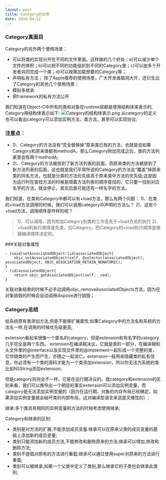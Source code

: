 ```yaml
---
layout: post
title: Category的实质
date: 2016-04-12
---
```


### Category真面目
Category的另外两个使用场景：
* 可以将类的实现分开在不同的文件里面。这样做的几个好处：a)可以减少单个文件的体积；b)可以把不同的功能组织到不同的Category里；c)可以由多个开发者共同完成一个类；d)可以按需加载想要的Category等；
* 声明私有方法；
除了Apple推荐的使用场景，广大开发者脑洞大开，还衍生出了Category的其他几个使用场景：
* 模拟多继承
* 把framework的私有方法公开

我们知道在Object-C中所有的类和对象在runtime层都是使用结构体来表示的, Category用结构体表示如下:
![Category的结构体表示.png](http://upload-images.jianshu.io/upload_images/1867963-37982ef89a6a268d.png?imageMogr2/auto-orient/strip%7CimageView2/2/w/1240)
从category的定义也可以看出category可以添加实例方法，类方法，甚至可以实现协议;

### 注意点：
- 1)、Category的方法没有“完全替换掉”原来类已有的方法，也就是说如果Category和原来类都有methodA，那么Category附加完成之后，类的方法列表里会有两个methodA;
- 2)、Category的方法被放到了新方法列表的前面，而原来类的方法被放到了新方法列表的后面，这也就是我们平常所说的Category的方法会“覆盖”掉原来类的同名方法，也就是分类的方法优先级高于原来类中方法的优先级;这是因为运行时在查找方法的时候是顺着方法列表的顺序查找的，它只要一找到对应名字的方法，就会停止，其实后面可能还有一样名字的方法。

我们知道，在类和Category中都可以有+load方法，那么有两个问题：
1)、在类的+load方法调用的时候，我们可以调用category中声明的方法么？
2)、这些个+load方法，调用顺序是咋样的呢？

>1)、可以调用，因为附加Category到类的工作会先于+load方法的执行
>2)、+load的执行顺序是先类，后Category，而Category的+load执行顺序是根据编译顺序决定的。

###关联对象属性
```
- (void)setAssociatedObject:(id)associatedObject{
    objc_setAssociatedObject(self, @selector(associatedObject), associatedObject, OBJC_ASSOCIATION_RETAIN_NONATOMIC);
}
- (id)associatedObject{
    return objc_getAssociatedObject(self, _cmd);
}
```
关联对象结束的时候不必手动调用objc_removeAssociatedObjects方法，因为在对象销毁的时候会自动调用dispose进行销毁；

### Category总结
给系统原有类添加方法,但是不能够扩展属性;如果Category中的方法名和系统的方法名一样,在调用的时候优先级更高;

extension看起来很像一个匿名的category，但是extension和有名字的category几乎完全是两个东西。 extension在编译期决议，它就是类的一部分，在编译期和头文件里的@interface以及实现文件里的@implement一起形成一个完整的类，它伴随类的产生而产生，亦随之一起消亡。extension一般用来隐藏类的私有信息，你必须有一个类的源码才能为一个类添加extension，所以你无法为系统的类比如NSString添加extension;

但是category则完全不一样，它是在运行期决议的。就category和extension的区别来看，我们可以推导出一个明显的事实extension可以添加实例变量，而category是无法添加实例变量的（因为在运行期，对象的内存布局已经确定，如果添加实例变量就会破坏类的内部布局，这对编译型语言来说是灾难性的）;

继承:多个类具有相同的实例变量和方法的时候考虑使用继承;

Category和继承的区别:
- 类别是对方法的扩展,不能添加成员变量.继承可以在原来父类的成员变量的基础上添加新的成员变量;
- 类别只能添加新的成员方法,不能修改和删除原来的方法;继承可以增加,修改和删除方法;
- 类别不提倡对原有的方法进行重载;继承可以通过使用super对原来的方法进行重载;
- 类别可以被继承,如果一个父类中定义了类别,那么继承它的子类也会继承此类别;
